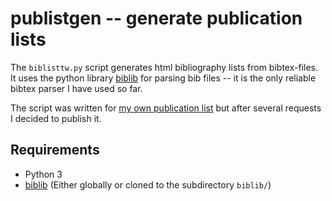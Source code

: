 # publistgen -- generate publication lists

The `biblisttw.py` script generates html bibliography lists from bibtex-files.
It uses the python library [biblib](https://github.com/aclements/biblib) for
parsing bib files -- it is the only reliable bibtex parser I have used so far.

The script was written for [my own publication
list](https://thorsten-wissmann.de/publications.html) but after several
requests I decided to publish it.

## Requirements

* Python 3
* [biblib](https://github.com/aclements/biblib) (Either globally or cloned to the subdirectory `biblib/`)
